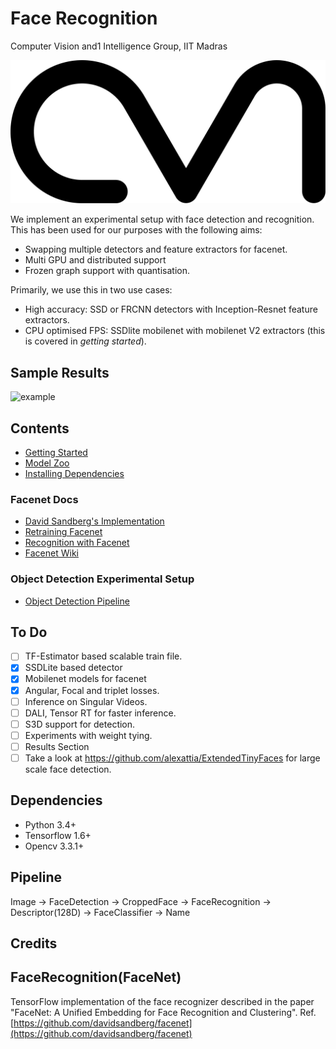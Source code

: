 # Face Recognition

Computer Vision and1 Intelligence Group, IIT Madras

![avatar](g3docs/avatar.png)

We implement an experimental setup with face detection and recognition. This has been used for our purposes with the following aims:

* Swapping multiple detectors and feature extractors for facenet.
* Multi GPU and distributed support
* Frozen graph support with quantisation.

Primarily, we use this in two use cases:

* High accuracy: SSD or FRCNN detectors with Inception-Resnet feature extractors.
* CPU optimised FPS: SSDlite mobilenet with mobilenet V2 extractors (this is covered in *getting started*).

## Sample Results

![example](media/example.jpg)

## Contents

* [Getting Started](g3docs/getting-started.md)
* [Model Zoo](g3docs/model-zoo.md)
* [Installing Dependencies](g3docs/installing_dependencies.md)

### Facenet Docs

* [David Sandberg's Implementation](g3docs/facenet.md)
* [Retraining Facenet](g3docs/facenet_train_pipeline.md)
* [Recognition with Facenet](g3docs/facenet_recognition_pipeline.md)
* [Facenet Wiki](g3docs/facenet)

### Object Detection Experimental Setup

* [Object Detection Pipeline](g3docs/object_detection_pipeline.md)

## To Do

* [ ] TF-Estimator based scalable train file.
* [x] SSDLite based detector
* [x] Mobilenet models for facenet
* [x] Angular, Focal and triplet losses.
* [ ] Inference on Singular Videos.
* [ ] DALI, Tensor RT for faster inference.
* [ ] S3D support for detection.
* [ ] Experiments with weight tying.
* [ ] Results Section
* [ ] Take a look at https://github.com/alexattia/ExtendedTinyFaces for large scale face detection.

## Dependencies

* Python 3.4+
* Tensorflow 1.6+
* Opencv 3.3.1+

## Pipeline
Image -> FaceDetection -> CroppedFace -> FaceRecognition -> Descriptor(128D) -> FaceClassifier -> Name

## Credits

## FaceRecognition(FaceNet)

TensorFlow implementation of the face recognizer described in the paper "FaceNet: A Unified Embedding for Face Recognition and Clustering". 
Ref. [https://github.com/davidsandberg/facenet](https://github.com/davidsandberg/facenet)


